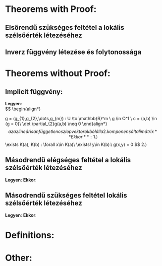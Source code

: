 # Theorems with Proof:
## Elsőrendű szükséges feltétel a lokális szélsőérték létezéséhez
## Inverz függvény létezése és folytonossága

# Theorems without Proof:
## Implicit függvény:
**Legyen**:  
$$
\begin{align*}

g = (g_{1},g_{2},\dots,g_{m}) : U \to \mathbb{R}^m \\ g \in C^1 \\
c = (a,b) \in \{g = 0\}\\
\det \partial_{2}g(a,b) \neq 0 
\end{align*}
$$
azaz lineárisan független oszlopvektorokból áll a 2. komponens általi mátrix
**Ekkor**:
1.) $$
\exists K(a), K(b) : \forall x\in K(a)\ \exists! y\in K(b):\\
g(x,y) = 0
$$
2.)
  
## Másodrendű elégséges feltétel a lokális szélsőérték létezéséhez
**Legyen**:
**Ekkor**:


## Másodrendű szükséges feltétel lokális szélsőérték létezéséhez
**Legyen**: 
**Ekkor**:

# Definitions:

# Other:

